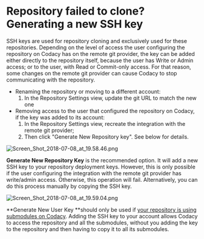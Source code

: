# Repository failed to clone? Generating a new SSH key

SSH keys are used for repository cloning and exclusively used for these repositories. Depending on the level of access the user configuring the repository on Codacy has on the remote git provider, the key can be added either directly to the repository itself, because the user has Write or Admin access; or to the user, with Read or Commit-only access.
For that reason, some changes on the remote git provider can cause Codacy to stop communicating with the repository.

- Renaming the repository or moving to a different account:
    1. In the Repository Settings view, update the git URL to match the new one
- Removing access to the user that configured the repository on Codacy, if the key was added to its account:
    1. In the Repository Settings view, recreate the integration with the remote git provider;
    2. Then click "Generate New Repository key". See below for details.

![Screen\_Shot\_2018-07-08\_at\_19.58.46.png](/images/Screen_Shot_2018-07-08_at_19.58.46.png)

**Generate New Repository Key** is the recommended option. It will add a new SSH key to your repository deployment keys. However, this is only possible if the user configuring the integration with the remote git provider has write/admin access. Otherwise, this operation will fail.
Alternatively, you can do this process manually by copying the SSH key.

![Screen\_Shot\_2018-07-08\_at\_19.59.04.png](/images/Screen_Shot_2018-07-08_at_19.59.04.png)

**Generate New User Key **should only be used if [your repository is using submodules on Codacy](/hc/en-us/articles/360005239394-Submodules-how-to-enable-them-).
Adding the SSH key to your account allows Codacy to access the repository and all the submodules, without you adding the key to the repository and then having to copy it to all its submodules.
